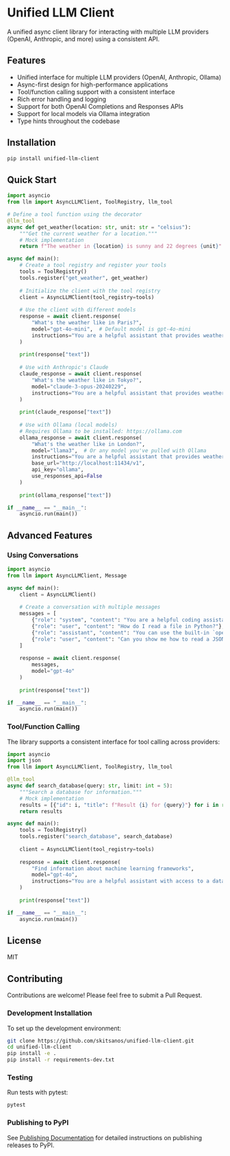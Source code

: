 # Unified LLM Client

A unified async client library for interacting with multiple LLM providers (OpenAI, Anthropic, and more) using a consistent API.

## Features

- Unified interface for multiple LLM providers (OpenAI, Anthropic, Ollama)
- Async-first design for high-performance applications
- Tool/function calling support with a consistent interface
- Rich error handling and logging
- Support for both OpenAI Completions and Responses APIs
- Support for local models via Ollama integration
- Type hints throughout the codebase

## Installation

```bash
pip install unified-llm-client
```

## Quick Start

```python
import asyncio
from llm import AsyncLLMClient, ToolRegistry, llm_tool

# Define a tool function using the decorator
@llm_tool
async def get_weather(location: str, unit: str = "celsius"):
    """Get the current weather for a location."""
    # Mock implementation
    return f"The weather in {location} is sunny and 22 degrees {unit}"

async def main():
    # Create a tool registry and register your tools
    tools = ToolRegistry()
    tools.register("get_weather", get_weather)
    
    # Initialize the client with the tool registry
    client = AsyncLLMClient(tool_registry=tools)
    
    # Use the client with different models
    response = await client.response(
        "What's the weather like in Paris?",
        model="gpt-4o-mini",  # Default model is gpt-4o-mini
        instructions="You are a helpful assistant that provides weather information."
    )
    
    print(response["text"])
    
    # Use with Anthropic's Claude
    claude_response = await client.response(
        "What's the weather like in Tokyo?",
        model="claude-3-opus-20240229",
        instructions="You are a helpful assistant that provides weather information."
    )
    
    print(claude_response["text"])
    
    # Use with Ollama (local models)
    # Requires Ollama to be installed: https://ollama.com
    ollama_response = await client.response(
        "What's the weather like in London?",
        model="llama3",  # Or any model you've pulled with Ollama
        instructions="You are a helpful assistant that provides weather information.",
        base_url="http://localhost:11434/v1",
        api_key="ollama",
        use_responses_api=False
    )
    
    print(ollama_response["text"])

if __name__ == "__main__":
    asyncio.run(main())
```

## Advanced Features

### Using Conversations

```python
import asyncio
from llm import AsyncLLMClient, Message

async def main():
    client = AsyncLLMClient()
    
    # Create a conversation with multiple messages
    messages = [
        {"role": "system", "content": "You are a helpful coding assistant."},
        {"role": "user", "content": "How do I read a file in Python?"},
        {"role": "assistant", "content": "You can use the built-in `open()` function..."},
        {"role": "user", "content": "Can you show me how to read a JSON file specifically?"}
    ]
    
    response = await client.response(
        messages,
        model="gpt-4o"
    )
    
    print(response["text"])

if __name__ == "__main__":
    asyncio.run(main())
```

### Tool/Function Calling

The library supports a consistent interface for tool calling across providers:

```python
import asyncio
import json
from llm import AsyncLLMClient, ToolRegistry, llm_tool

@llm_tool
async def search_database(query: str, limit: int = 5):
    """Search a database for information."""
    # Mock implementation
    results = [{"id": i, "title": f"Result {i} for {query}"} for i in range(limit)]
    return results

async def main():
    tools = ToolRegistry()
    tools.register("search_database", search_database)
    
    client = AsyncLLMClient(tool_registry=tools)
    
    response = await client.response(
        "Find information about machine learning frameworks",
        model="gpt-4o",
        instructions="You are a helpful assistant with access to a database."
    )
    
    print(response["text"])

if __name__ == "__main__":
    asyncio.run(main())
```

## License

MIT

## Contributing

Contributions are welcome! Please feel free to submit a Pull Request.

### Development Installation

To set up the development environment:

```bash
git clone https://github.com/skitsanos/unified-llm-client.git
cd unified-llm-client
pip install -e .
pip install -r requirements-dev.txt
```

### Testing

Run tests with pytest:

```bash
pytest
```

### Publishing to PyPI

See [Publishing Documentation](docs/publishing.md) for detailed instructions on publishing releases to PyPI.

